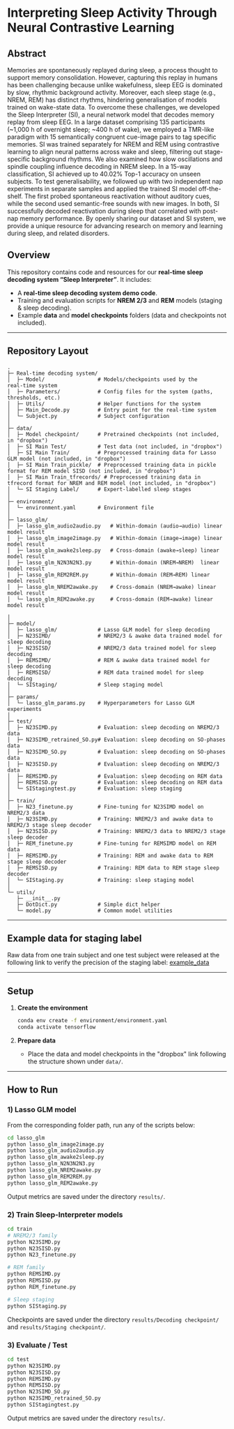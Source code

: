 # Interpreting Sleep Activity Through Neural Contrastive Learning

## Abstract
Memories are spontaneously replayed during sleep, a process thought to support memory consolidation. However, capturing this replay in humans has been challenging because unlike wakefulness, sleep EEG is dominated by slow, rhythmic background activity. Moreover, each sleep stage (e.g., NREM, REM) has distinct rhythms, hindering generalisation of models trained on wake-state data. To overcome these challenges, we developed the Sleep Interpreter (SI), a neural network model that decodes memory replay from sleep EEG. In a large dataset comprising 135 participants (~1,000 h of overnight sleep; ~400 h of wake), we employed a TMR-like paradigm with 15 semantically congruent cue-image pairs to tag specific memories. SI was trained separately for NREM and REM using contrastive learning to align neural patterns across wake and sleep, filtering out stage-specific background rhythms. We also examined how slow oscillations and spindle coupling influence decoding in NREM sleep. In a 15-way classification, SI achieved up to 40.02% Top-1 accuracy on unseen subjects. To test generalisability, we followed up with two independent nap experiments in separate samples and applied the trained SI model off-the-shelf. The first probed spontaneous reactivation without auditory cues, while the second used semantic-free sounds with new images. In both, SI successfully decoded reactivation during sleep that correlated with post-nap memory performance. By openly sharing our dataset and SI system, we provide a unique resource for advancing research on memory and learning during sleep, and related disorders.

## Overview
This repository contains code and resources for our **real‑time sleep decoding system “Sleep Interpreter”**. It includes:
- A **real-time sleep decoding system demo code**.
- Training and evaluation scripts for **NREM 2/3** and **REM** models (staging & sleep decoding).
- Example **data** and **model checkpoints** folders (data and checkpoints not included).

---

## Repository Layout

```
.
├─ Real-time decoding system/
│  ├─ Model/                 # Models/checkpoints used by the real‑time system
│  ├─ Parameters/            # Config files for the system (paths, thresholds, etc.)
│  ├─ Utils/                 # Helper functions for the system
│  ├─ Main_Decode.py         # Entry point for the real‑time system
│  └─ Subject.py             # Subject configuration
│
├─ data/
│  ├─ Model checkpoint/      # Pretrained checkpoints (not included, in "dropbox")
│  ├─ SI Main Test/          # Test data (not included, in "dropbox")
│  ├─ SI Main Train/         # Preprocessed training data for Lasso GLM model (not included, in "dropbox")
│  ├─ SI Main Train_pickle/  # Preprocessed training data in pickle format for REM model SISD (not included, in "dropbox")
│  ├─ SI Main Train_tfrecords/ # Preprocessed training data in tfrecord format for NREM and REM model (not included, in "dropbox")
│  └─ SI Staging Label/      # Expert-labelled sleep stages
│
├─ environment/
│  └─ environment.yaml       # Environment file
│
├─ lasso_glm/
│  ├─ lasso_glm_audio2audio.py   # Within‑domain (audio→audio) linear model result
│  ├─ lasso_glm_image2image.py   # Within‑domain (image→image) linear model result
│  ├─ lasso_glm_awake2sleep.py   # Cross‑domain (awake→sleep) linear model result
│  ├─ lasso_glm_N2N3N2N3.py      # Within‑domain (NREM→NREM)  linear model result
│  ├─ lasso_glm_REM2REM.py       # Within‑domain (REM→REM) linear model result
│  ├─ lasso_glm_NREM2awake.py    # Cross‑domain (NREM→awake) linear model result
│  └─ lasso_glm_REM2awake.py     # Cross‑domain (REM→awake) linear model result

│
├─ model/
│  ├─ lasso_glm/             # Lasso GLM model for sleep decoding
│  ├─ N23SIMD/               # NREM2/3 & awake data trained model for sleep decoding
│  ├─ N23SISD/               # NREM2/3 data trained model for sleep decoding
│  ├─ REMSIMD/               # REM & awake data trained model for sleep decoding
│  ├─ REMSISD/               # REM data trained model for sleep decoding
│  └─ SIStaging/             # Sleep staging model
│
├─ params/
│  └─ lasso_glm_params.py    # Hyperparameters for Lasso GLM experiments
│
├─ test/
│  ├─ N23SIMD.py             # Evaluation: sleep decoding on NREM2/3 data
│  ├─ N23SIMD_retrained_SO.py# Evaluation: sleep decoding on SO‑phases data
│  ├─ N23SIMD_SO.py          # Evaluation: sleep decoding on SO‑phases data
│  ├─ N23SISD.py             # Evaluation: sleep decoding on NREM2/3 data
│  ├─ REMSIMD.py             # Evaluation: sleep decoding on REM data
│  ├─ REMSISD.py             # Evaluation: sleep decoding on REM data
│  └─ SIStagingtest.py       # Evaluation: sleep staging
│
├─ train/
│  ├─ N23_finetune.py        # Fine‑tuning for N23SIMD model on NREM2/3 data
│  ├─ N23SIMD.py             # Training: NREM2/3 and awake data to NREM2/3 stage sleep decoder
│  ├─ N23SISD.py             # Training: NREM2/3 data to NREM2/3 stage sleep decoder
│  ├─ REM_finetune.py        # Fine‑tuning for REMSIMD model on REM data
│  ├─ REMSIMD.py             # Training: REM and awake data to REM stage sleep decoder
│  ├─ REMSISD.py             # Training: REM data to REM stage sleep decoder
│  └─ SIStaging.py           # Training: sleep staging model
│
└─ utils/
   ├─ __init__.py
   ├─ DotDict.py             # Simple dict helper
   └─ model.py               # Common model utilities
```
---

## Example data for staging label

Raw data from one train subject and one test subject were released at the following link to verify the precision of the staging label: [example_data](https://www.dropbox.com/scl/fo/117q6pzzhyh1m2ss2qef2/AOWz6zXSqRg30ETmXO--syQ?rlkey=7nmsmiogb3qpqrjxx9asd4bc8&st=swrviidk&dl=0)

---
## Setup

1. **Create the environment**
   ```bash
   conda env create -f environment/environment.yaml
   conda activate tensorflow
   ```

2. **Prepare data**
   - Place the data and model checkpoints in the "dropbox" link following the structure shown under `data/`.

---

## How to Run

### 1) Lasso GLM model
From the corresponding folder path, run any of the scripts below:
```bash
cd lasso_glm
python lasso_glm_image2image.py
python lasso_glm_audio2audio.py
python lasso_glm_awake2sleep.py
python lasso_glm_N2N3N2N3.py
python lasso_glm_NREM2awake.py
python lasso_glm_REM2REM.py
python lasso_glm_REM2awake.py
```
Output metrics are saved under the directory `results/`.

### 2) Train Sleep‑Interpreter models
```bash
cd train
# NREM2/3 family
python N23SIMD.py
python N23SISD.py
python N23_finetune.py

# REM family
python REMSIMD.py
python REMSISD.py
python REM_finetune.py

# Sleep staging
python SIStaging.py
```
Checkpoints are saved under the directory `results/Decoding checkpoint/` and `results/Staging checkpoint/`.

### 3) Evaluate / Test
```bash
cd test
python N23SIMD.py
python N23SISD.py
python REMSIMD.py
python REMSISD.py
python N23SIMD_SO.py
python N23SIMD_retrained_SO.py
python SIStagingtest.py
```
Output metrics are saved under the directory `results/`.

